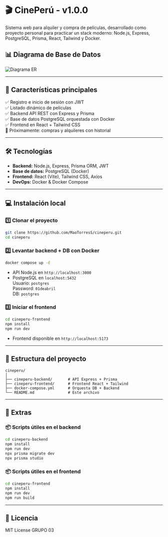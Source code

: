 
# 🎬 CinePerú - v1.0.0

Sistema web para alquiler y compra de películas, desarrollado como proyecto personal para practicar un stack moderno: Node.js, Express, PostgreSQL, Prisma, React, Tailwind y Docker.

## 📊 Diagrama de Base de Datos

![Diagrama ER](./assets/diagrama-er.png)

---

## 🚀 Características principales

✅ Registro e inicio de sesión con JWT  
✅ Listado dinámico de películas  
✅ Backend API REST con Express y Prisma  
✅ Base de datos PostgreSQL orquestada con Docker  
✅ Frontend en React + Tailwind CSS  
🚧 Próximamente: compras y alquileres con historial

---

## 🛠 Tecnologías

- **Backend:** Node.js, Express, Prisma ORM, JWT
- **Base de datos:** PostgreSQL (Docker)
- **Frontend:** React (Vite), Tailwind CSS, Axios
- **DevOps:** Docker & Docker Compose

---

## 💻 Instalación local

### 1️⃣ Clonar el proyecto
```bash
git clone https://github.com/MaoTorresS/cineperu.git
cd cineperu
```

### 2️⃣ Levantar backend + DB con Docker
```bash
docker compose up -d
```
- API Node.js en `http://localhost:3000`
- PostgreSQL en `localhost:5432`  
  Usuario: `postgres`  
  Password: `01deabril`  
  DB: `postgres`

### 3️⃣ Iniciar el frontend
```bash
cd cineperu-frontend
npm install
npm run dev
```
- Frontend disponible en `http://localhost:5173`

---

## 📁 Estructura del proyecto

```
cineperu/
│
├── cineperu-backend/       # API Express + Prisma
├── cineperu-frontend/      # Frontend React + Tailwind
├── docker-compose.yml      # Orquesta DB + Backend
└── README.md               # Este archivo
```

---

## 📂 Extras

### 📦 Scripts útiles en el backend
```bash
cd cineperu-backend
npm install
npm run dev
npx prisma migrate dev
npx prisma studio
```

### 📦 Scripts útiles en el frontend
```bash
cd cineperu-frontend
npm install
npm run dev
npm run build
```

---

## 📝 Licencia

MIT License GRUPO 03
